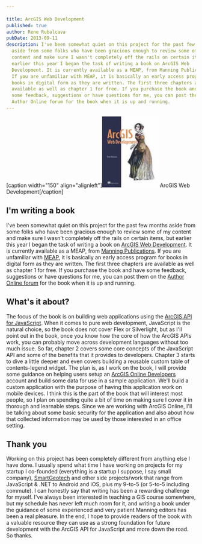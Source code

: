 ```yaml
---

title: ArcGIS Web Development
published: true
author: Rene Rubalcava
pubDate: 2013-09-11
description: I've been somewhat quiet on this project for the past few months
  aside from some folks who have been gracious enough to review some of my
  content and make sure I wasn't completely off the rails on certain items, but
  earlier this year I began the task of writing a book on ArcGIS Web
  Development. It is currently available as a MEAP, from Manning Publications.
  If you are unfamiliar with MEAP, it is basically an early access program for
  books in digital form as they are written. The first three chapters are
  available as well as chapter 1 for free. If you purchase the book and have
  some feedback, suggestions or have questions for me, you can post them on the
  Author Online forum for the book when it is up and running.
---
```


[caption width="150"
align="alignleft"][![arcgis web dev](../../assets/blog/arcgis-web-development/images/rubalcava_cover150.jpg)](http://www.manning.com/rubalcava/)
ArcGIS Web Development[/caption]

## I'm writing a book

I've been somewhat quiet on this project for the past few months aside from some
folks who have been gracious enough to review some of my content and make sure I
wasn't completely off the rails on certain items, but earlier this year I began
the task of writing a book on
[ArcGIS Web Development](http://www.manning.com/rubalcava/). It is currently
available as a MEAP, from [Manning Publications](http://www.manning.com/). If
you are unfamiliar with [MEAP](http://www.manning.com/about/meap.html#meapfaq),
it is basically an early access program for books in digital form as they are
written. The first three chapters are available as well as chapter 1 for free.
If you purchase the book and have some feedback, suggestions or have questions
for me, you can post them on the
[Author Online forum](http://www.manning-sandbox.com/forum.jspa?forumID=876) for
the book when it is up and running.

## What's it about?

The focus of the book is on building web applications using the
[ArcGIS API for JavaScript](https://developers.arcgis.com/en/javascript/). When
it comes to pure web development, JavaScript is the natural choice, so the book
does not cover Flex or Silverlight, but as I'll point out in the book, once you
know how the core of how the ArcGIS APIs work, you can probably move across
development languages without too much issue. So far, chapter 2 covers some core
concepts of the JavaScript API and some of the benefits that it provides to
developers. Chapter 3 starts to dive a little deeper and even covers building a
reusable custom table of contents-legend widget. The plan is, as I work on the
book, I will provide some guidance on helping users setup an
[ArcGIS Online Developers](https://developers.arcgis.com/en/) account and build
some data for use in a sample application. We'll build a custom application with
the purpose of having this application work on mobile devices. I think this is
the part of the book that will interest most people, so I plan on spending quite
a bit of time on making sure I cover it in thorough and learnable steps. Since
we are working with ArcGIS Online, I'll be talking about some basic security for
the application and also about how that collected information may be used by
those interested in an office setting.

## Thank you

Working on this project has been completely different from anything else I have
done. I usually spend what time I have working on projects for my startup I
co-founded (everything is a startup I suppose, I say small company),
[SmartGeotech](http://www.smartgeotech.net/) and other side projects/work that
range from JavaScript & .NET to Android and iOS, plus my 9-to-5 (or 5-to-5
including commute). I can honestly say that writing has been a rewarding
challenge for myself. I've always been interested in teaching a GIS course
somewhere, but my schedule has never left much room for it, and writing a book
under the guidance of some experienced and very patient Manning editors has been
a real pleasure. In the end, I hope to provide readers of the book with a
valuable resource they can use as a strong foundation for future development
with the ArcGIS API for JavaScript and more down the road. So thanks.
